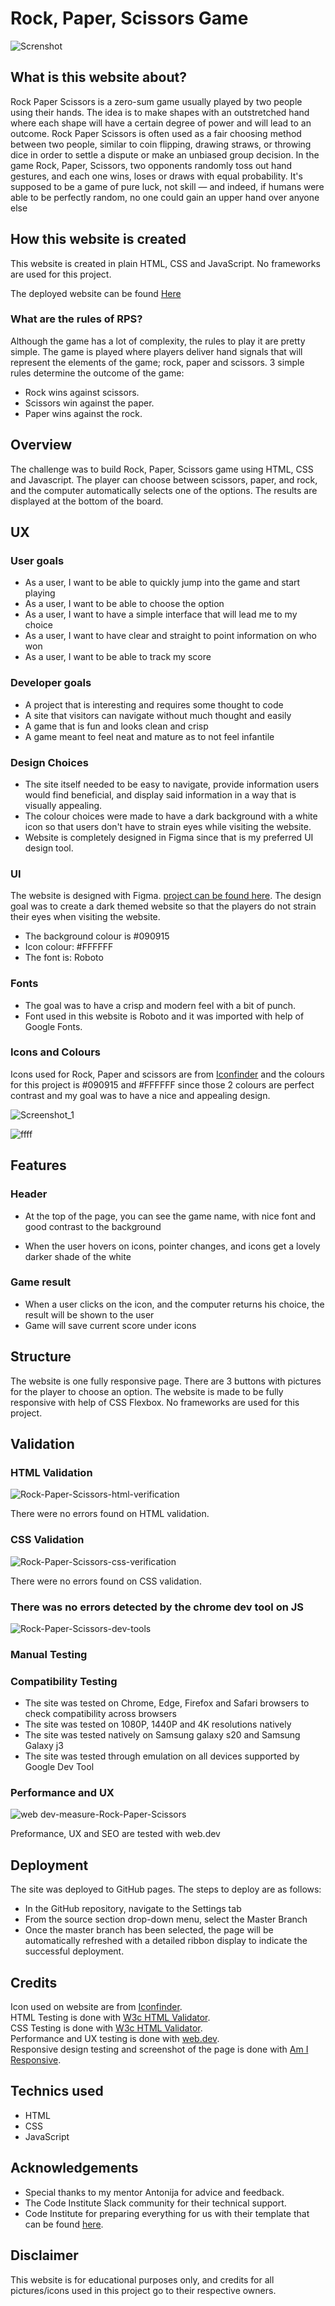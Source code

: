 # Rock, Paper, Scissors Game

![Screnshot](https://user-images.githubusercontent.com/47572512/152343729-516a0681-8eaa-4e3e-916b-1c53fd026c29.png)

## What is this website about?

Rock Paper Scissors is a zero-sum game usually played by two people using their hands. The idea is to make shapes with an outstretched hand where each shape will have a certain degree of power and will lead to an outcome. Rock Paper Scissors is often used as a fair choosing method between two people, similar to coin flipping, drawing straws, or throwing dice in order to settle a dispute or make an unbiased group decision. In the game Rock, Paper, Scissors, two opponents randomly toss out hand gestures, and each one wins, loses or draws with equal probability. It's supposed to be a game of pure luck, not skill — and indeed, if humans were able to be perfectly random, no one could gain an upper hand over anyone else

## How this website is created

This website is created in plain HTML, CSS and JavaScript. No frameworks are used for this project.

The deployed website can be found [Here](https://tonnyg95.github.io/Rock-Paper-Scissors-/)


### What are the rules of RPS?
Although the game has a lot of complexity, the rules to play it are pretty simple.
The game is played where players deliver hand signals that will represent the elements of the game; rock, paper and scissors. 3 simple rules determine the outcome of the game:

- Rock wins against scissors.
- Scissors win against the paper.
- Paper wins against the rock.

## Overview

The challenge was to build Rock, Paper, Scissors game using HTML, CSS and Javascript. The player can choose between scissors, paper, and rock, and the computer automatically selects one of the options. The results are displayed at the bottom of the board.

## UX

### User goals

- As a user, I want to be able to quickly jump into the game and start playing
- As a user, I want to be able to choose the option
- As a user, I want to have a simple interface that will lead me to my choice 
- As a user, I want to have clear and straight to point information on who won
- As a user, I want to be able to track my score 

### Developer goals

- A project that is interesting and requires some thought to code
- A site that visitors can navigate without much thought and easily
- A game that is fun and looks clean and crisp
- A game meant to feel neat and mature as to not feel infantile

### Design Choices

- The site itself needed to be easy to navigate, provide information users would find beneficial, and display said information in a way that is visually appealing.
- The colour choices were made to have a dark background with a white icon so that users don't have to strain eyes while visiting the website.
- Website is completely designed in Figma since that is my preferred UI design tool.

### UI 

The website is designed with Figma. [project can be found here](https://www.figma.com/file/mP2YD8xOhmAijP9crAWGI2/rock-paper-scissors). The design goal was to create a dark themed website so that the players do not strain their eyes when visiting the website. 

- The background colour is #090915 
- Icon colour: #FFFFFF
- The font is: Roboto

### Fonts

- The goal was to have a crisp and modern feel with a bit of punch.
- Font used in this website is Roboto and it was imported with help of Google Fonts.

### Icons and Colours 

Icons used for Rock, Paper and scissors are from [Iconfinder](https://www.iconfinder.com/) and the colours for this project is #090915 and #FFFFFF since those 2 colours are perfect contrast and my goal was to have a nice and appealing design. 

![Screenshot_1](https://user-images.githubusercontent.com/47572512/156226740-cd86be8f-f3c0-4a5b-b428-02f856f07de9.png)

![ffff](https://user-images.githubusercontent.com/47572512/156226787-14667a84-5f6d-4654-8bef-b09f3642d1db.png)


## Features


### Header

- At the top of the page, you can see the game name, with nice font and good contrast to the background 

- When the user hovers on icons, pointer changes, and icons get a lovely darker shade of the white

### Game result 

- When a user clicks on the icon, and the computer returns his choice, the result will be shown to the user
- Game will save current score under icons  

## Structure

The website is one fully responsive page. There are 3 buttons with pictures for the player to choose an option. The website is made to be fully responsive with help of CSS Flexbox. No frameworks are used for this project. 

## Validation

### HTML Validation

![Rock-Paper-Scissors-html-verification](https://user-images.githubusercontent.com/47572512/152343797-8235d0eb-8857-493a-ad20-042868cfce22.png)

There were no errors found on HTML validation.

### CSS Validation

![Rock-Paper-Scissors-css-verification](https://user-images.githubusercontent.com/47572512/152343838-b42d6be0-4451-41ac-a05e-94197a72c17a.png)

There were no errors found on CSS validation.

### There was no errors detected by the chrome dev tool on JS 

![Rock-Paper-Scissors-dev-tools](https://user-images.githubusercontent.com/47572512/152343913-efc51203-5edf-4590-ba1c-afa9cc76bb41.png)


### Manual Testing

### Compatibility Testing
- The site was tested on Chrome, Edge, Firefox and Safari browsers to check compatibility across browsers
- The site was tested on 1080P, 1440P and 4K resolutions natively
- The site was tested natively on Samsung galaxy s20 and Samsung Galaxy j3
- The site was tested through emulation on all devices supported by Google Dev Tool


### Performance and UX

![web dev-measure-Rock-Paper-Scissors](https://user-images.githubusercontent.com/47572512/152343962-130fda66-3c1c-4c41-ab81-b8d1cc02467c.png)

Preformance, UX and SEO are tested with web.dev 

## Deployment

The site was deployed to GitHub pages. The steps to deploy are as follows:
- In the GitHub repository, navigate to the Settings tab
- From the source section drop-down menu, select the Master Branch
- Once the master branch has been selected, the page will be automatically refreshed with a detailed ribbon display to indicate the successful deployment.


## Credits

Icon used on website are from [Iconfinder](https://www.iconfinder.com/).\
HTML Testing is done with [W3c HTML Validator](https://validator.w3.org/).\
CSS Testing is done with [W3c HTML Validator](https://jigsaw.w3.org/css-validator/).\
Performance and UX testing is done with [web.dev](https://web.dev/).\
Responsive design testing and screenshot of the page is done with [Am I Responsive](http://ami.responsivedesign.is/).

## Technics used 

- HTML
- CSS
- JavaScript

## Acknowledgements

- Special thanks to my mentor Antonija for advice and feedback.
- The Code Institute Slack community for their technical support.
- Code Institute for preparing everything for us with their template that can be found [here](https://github.com/Code-Institute-Org/gitpod-full-template).

## Disclaimer 

This website is for educational purposes only, and credits for all pictures/icons used in this project go to their respective owners. 

